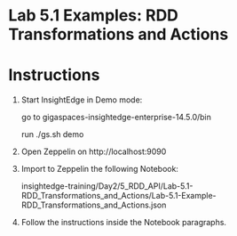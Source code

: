 # Lab 5.1 Examples: RDD Transformations and Actions

# Instructions

1. Start InsightEdge in Demo mode:

    go to gigaspaces-insightedge-enterprise-14.5.0/bin

    run ./gs.sh demo

2. Open Zeppelin on http://localhost:9090

3. Import to Zeppelin the following Notebook:

    insightedge-training/Day2/5_RDD_API/Lab-5.1-RDD_Transformations_and_Actions/Lab-5.1-Example-RDD_Transformations_and_Actions.json
    
4. Follow the instructions inside the Notebook paragraphs.
